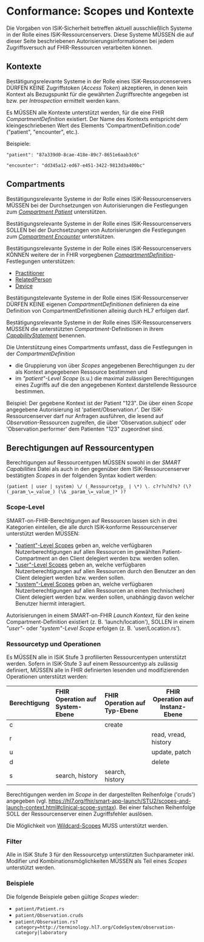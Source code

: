 # Conformance: Scopes und Kontexte

Die Vorgaben von ISiK-Sicherheit betreffen aktuell ausschließlich Systeme in der Rolle eines ISiK-Ressourcenservers. Diese Systeme MÜSSEN die auf dieser Seite beschriebenen Autorisierungsinformationen bei jedem Zugriffsversuch auf FHIR-Ressourcen verarbeiten können.

## Kontexte 

Bestätigungsrelevante Systeme in der Rolle eines ISiK-Ressourcenservers DÜRFEN KEINE Zugriffstoken (_Access Token_) akzeptieren, in denen kein Kontext als Bezugspunkt für die gewährten Zugriffsrechte angegeben ist bzw. per _Introspection_ ermittelt werden kann. 

Es MÜSSEN alle Kontexte unterstützt werden, für die eine FHIR _CompartmentDefinition_ existiert. Der Name des Kontexts entspricht dem kleingeschriebenen Wert des Elements 'CompartmentDefinition.code' ("patient", "encounter", etc.).

Beispiele: 

```"patient": "87a339d0-8cae-418e-89c7-8651e6aab3c6"```

```"encounter": "dd345a12-ed67-e451-3422-9813d3a400bc"```

## Compartments

Bestätigungsrelevante Systeme in der Rolle eines ISiK-Ressourcenservers MÜSSEN bei der Durchsetzungen von Autorisierungen die Festlegungen zum [_Compartment Patient_](http://hl7.org/fhir/R4/compartmentdefinition-patient.html) unterstützen. 

Bestätigungsrelevante Systeme in der Rolle eines ISiK-Ressourcenservers SOLLEN bei der Durchsetzungen von Autorisierungen die Festlegungen zum [_Compartment Encounter_](http://hl7.org/fhir/R4/compartmentdefinition-encounter.html) unterstützen. 

Bestätigungsrelevante Systeme in der Rolle eines ISiK-Ressourcenservers KÖNNEN weitere der in FHIR vorgegbenen [_CompartmentDefinition_](http://hl7.org/fhir/R4/compartmentdefinition.html)-Festlegungen unterstützen:
* [Practitioner](http://hl7.org/fhir/R4/compartmentdefinition-practitioner.html)
* [RelatedPerson](http://hl7.org/fhir/R4/compartmentdefinition-relatedperson.html)
* [Device](http://hl7.org/fhir/R4/compartmentdefinition-device.html)

Bestätigungstelevante Systeme in der Rolle eines ISiK-Ressourcenserver DÜRFEN KEINE eigenen _CompartmentDefinitionen_ definieren da eine Definition von CompartmentDefinitionen alleinig durch HL7 erfolgen darf. 

Bestätigungsrelevante Systeme in der Rolle eines ISiK-Ressourcenservers MÜSSEN die unterstützten _Compartment_-Definitionen in ihrem [_CapabilityStatement_](https://www.hl7.org/fhir/capabilitystatement.html) benennen.

Die Unterstützung eines Compartments umfasst, dass die Festlegungen in der _CompartmentDefinition_ 
* die Gruppierung von über _Scopes_ angegebenen Berechtigungen zu der als Kontext angegebenen Ressource bestimmen und
* im _"patient"-Level Scope_ (s.u.) die maximal zulässigen Berechtigungen eines Zugriffs auf die den angegebenen Kontext darstellende Ressource bestimmen.

Beispiel: Der gegebene Kontext ist der Patient "123". Die über einen _Scope_ angegebene Autorisierung ist 'patient/Observation.r'. Der ISiK-Ressourcenserver darf nur Anfragen ausführen, die lesend auf _Observation_-Ressourcen zugreifen, die über 'Observation.subject' oder 'Observation.performer' dem Patienten "123" zugeordnet sind.

## Berechtigungen auf Ressourcentypen

Berechtigungen auf Ressourcentypen MÜSSEN sowohl in der _SMART Capabilities_ Datei als auch in den gegenüber dem ISiK-Ressourcenserver bestätigten _Scopes_ in der folgenden Syntax kodiert werden:

```(patient | user | system) \/ (_Ressourcetyp_ | \*) \. c?r?u?d?s? (\? (_param_\=_value_) (\& _param_\=_value_)* )?```

### Scope-Level
SMART-on-FHIR-Berechtigungen auf Ressourcen lassen sich in drei Kategorien einteilen, die alle durch ISiK-konforme Ressourcenserver unterstützt werden MÜSSEN:

* ["patient"-Level Scopes](https://hl7.org/fhir/smart-app-launch/STU2/scopes-and-launch-context.html#patient-specific-scopes) geben an, welche verfügbaren Nutzerberechtigungen auf allen Ressourcen im gewählten Patient-Compartment an den Client delegiert werden bzw. werden sollen.  
* ["user"-Level Scopes](https://hl7.org/fhir/smart-app-launch/STU2/scopes-and-launch-context.html#user-level-scopes) geben an, welche verfügbaren Nutzerberechtigungen auf allen Ressourcen durch den Benutzer an den Client delegiert werden bzw. werden sollen.
* ["system"-Level Scopes](https://hl7.org/fhir/smart-app-launch/STU2/scopes-and-launch-context.html#system-level-scopes) geben an, welche verfügbaren Nutzerberechtigungen auf allen Ressourcen an einen (technischen) Client delegiert werden bzw. werden sollen, unabhängig davon welcher Benutzer hiermit interagiert.

Autorisierungen in einem SMART-on-FHIR _Launch Kontext_, für den keine Compartment-Definition existiert (z. B. 'launch/location'), SOLLEN in einem _"user"_- oder _"system"-Level Scope_ erfolgen (z. B. 'user/Location.rs').

### Ressourcetyp und Operationen
Es MÜSSEN alle in ISiK Stufe 3 profilierten Ressourcentypen unterstützt werden. Sofern in ISiK-Stufe 3 auf einem Ressourcentyp als zulässig definiert, MÜSSEN alle in FHIR definierten lesenden und modifizierenden Operationen unterstützt werden:

|Berechtigung|FHIR Operation auf System-Ebene|FHIR Operation auf Typ-Ebene|FHIR Operation auf Instanz-Ebene|
|:-----------|:------------------------------|:---------------------------|--------------------------------|
|c           |                               |create                      |                                |
|r           |                               |                            |read, vread, history            |
|u           |                               |                            |update, patch                   |
|d           |                               |                            |delete                          |
|s           |search, history                |search, history             |                                |

Berechtigungen werden im _Scope_ in der dargestellten Reihenfolge ('cruds') angegeben (vgl. https://hl7.org/fhir/smart-app-launch/STU2/scopes-and-launch-context.html#clinical-scope-syntax). Bei einer falschen Reihenfolge SOLL der Ressourcenserver einen Zugriffsfehler auslösen.

Die Möglichkeit von [Wildcard-Scopes](https://hl7.org/fhir/smart-app-launch/STU2/scopes-and-launch-context.html#wildcard-scopes) MUSS unterstützt werden.

### Filter
Alle in ISiK Stufe 3 für den Ressourcetyp unterstützten Suchparameter inkl. Modifier und Kombinationsmöglichkeiten MÜSSEN als Teil eines _Scopes_ unterstützt werden.

### Beispiele

Die folgende Beispiele geben gültige _Scopes_ wieder:

* ```patient/Patient.rs```
* ```patient/Observation.cruds```
* ```patient/Observation.rs?category=http://terminology.hl7.org/CodeSystem/observation-category|laboratory```

